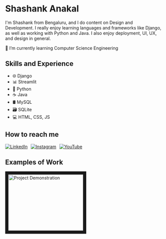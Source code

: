 # Shashank Anakal
I'm Shashank from Bengaluru, and I do content on Design and Development. I really enjoy learning languages and frameworks like Django, as well as working with Python and Java. I also enjoy deployment, UI, UX, and design in general.

🌱 I’m currently learning Computer Science Engineering

## Skills and Experience
* 🌐 Django
* 📊 Streamlit
* 🐍 Python
* ☕ Java
* 🛢️ MySQL
* 🗃️ SQLite
* 💻 HTML, CSS, JS

## How to reach me

<div style="display: flex; gap: 10px;">
  <a href="https://www.linkedin.com/in/shashank-anakal/" target="_blank"><img src="https://img.shields.io/badge/-LinkedIn-blue?style=flat&logo=linkedin&logoColor=white" alt="LinkedIn"></a>
  <a href="https://www.instagram.com/shashank.4705/" target="_blank"><img src="https://img.shields.io/badge/-Instagram-E4405F?style=flat&logo=instagram&logoColor=white" alt="Instagram"></a>
  <a href="www.youtube.com/@shashank.4705" target="_blank"><img src="https://img.shields.io/badge/-YouTube-FF0000?style=flat&logo=youtube&logoColor=white" alt="YouTube"></a>
</div>

## Examples of Work
<a href="https://www.youtube.com/watch?v=qxkl5bzIaqo" target="_blank"><img src="https://img.youtube.com/vi/qxkl5bzIaqo/0.jpg" 
alt="Project Demonstration" width="240" height="180" border="10" /></a>
